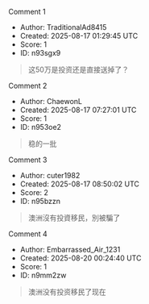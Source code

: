 Comment 1

- Author: TraditionalAd8415
- Created: 2025-08-17 01:29:45 UTC
- Score: 1
- ID: n93sgx9

> 这50万是投资还是直接送掉了？

Comment 2

- Author: ChaewonL
- Created: 2025-08-17 07:27:01 UTC
- Score: 1
- ID: n953oe2

> 稳的一批

Comment 3

- Author: cuter1982
- Created: 2025-08-17 08:50:02 UTC
- Score: 2
- ID: n95bzzn

> 澳洲沒有投資移民，別被騙了

Comment 4

- Author: Embarrassed_Air_1231
- Created: 2025-08-20 00:24:40 UTC
- Score: 1
- ID: n9mm2zw

> 澳洲没有投资移民了现在
